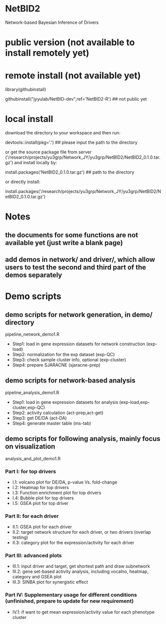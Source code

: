 # NetBID2
Network-based Bayesian Inference of Drivers

# public version (not available to install remotely yet)

# remote install (not available yet)

library(githubinstall)

githubinstall("jyyulab/NetBID-dev",ref='NetBID2-R') ## not public yet


# local install

download the directory to your workspace and then run:

devtools::install(pkg='.') ## please input the path to the directory

or get the source package file from server ('/research/projects/yu3grp/Network_JY/yu3grp/NetBID2/NetBID2_0.1.0.tar.gz') and install locally by:

install.packages('NetBID2_0.1.0.tar.gz') ## path to the directory

or directly install:

install.packages('/research/projects/yu3grp/Network_JY/yu3grp/NetBID2/NetBID2_0.1.0.tar.gz')

# Notes

## the documents for some functions are not available yet (just write a blank page)
## add demos in network/ and driver/, which allow users to test the second and third part of the demos separately

# Demo scripts
## demo scripts for network generation, in demo/ directory 
pipeline_network_demo1.R
* Step1: load in gene expression datasets for network construction (exp-load)
* Step2: normalization for the exp dataset (exp-QC)
* Step3: check sample cluster info, optional (exp-cluster)
* Step4: prepare SJARACNE (sjaracne-prep)

## demo scripts for network-based analysis
pipeline_analysis_demo1.R
* Step1: load in gene expression datasets for analysis (exp-load,exp-cluster,exp-QC)
* Step2: activity calculation (act-prep,act-get)
* Step3: get DE/DA (act-DA)
* Step4: generate master table (ms-tab)

## demo scripts for following analysis, mainly focus on visualization
analysis_and_plot_demo1.R
### Part I: for top drivers
* I.1: volcano plot for DE/DA, p-value Vs. fold-change
* I.2: Heatmap for top drivers
* I.3: Function enrichment plot for top drivers
* I.4: Bubble plot for top drivers
* I.5: GSEA plot for top driver
### Part II: for each driver
* II.1: GSEA plot for each driver
* II.2: target network structure for each driver, or two drivers (overlap testing)
* II.3: category plot for the expression/activity for each driver
### Part III: advanced plots
* III.1: input driver and target, get shortest path and draw subnetwork
* III.2: gene set-based activity analysis, including vocalno, heatmap, category and GSEA plot
* III.3: SINBA plot for synergistic effect
### Part IV: Supplementary usage for different conditions (unfinished, prepare to update for new requirement)
* IV.1: if want to get mean expression/activity value for each phenotype cluster
